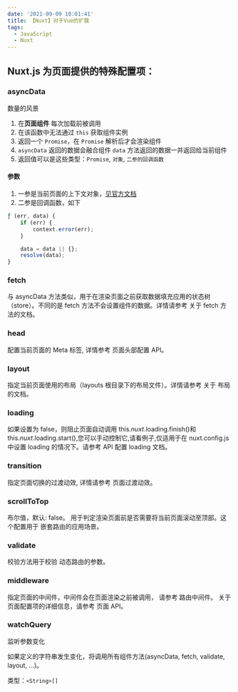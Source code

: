 ```yaml
---
date: '2021-09-09 10:01:41'
title: 【Nuxt】对于Vue的扩展
tags:
  - JavaScript
  - Nuxt
---
```


## Nuxt.js 为页面提供的特殊配置项：

### asyncData

数量的风景

1. 在**页面组件** 每次加载前被调用
2. 在该函数中无法通过 `this` 获取组件实例
3. 返回一个 `Promise`，在 `Promise` 解析后才会渲染组件
4. `asyncData` 返回的数据会融合组件 `data` 方法返回的数据一并返回给当前组件
5. 返回值可以是这些类型：`Promise`, `对象`, `二参的回调函数`

#### 参数

1. 一参是当前页面的上下文对象，[见官方文档](https://www.nuxtjs.cn/api/context)
2. 二参是回调函数，如下

```js
ƒ (err, data) {
    if (err) {
        context.error(err);
    }

    data = data || {};
    resolve(data);
}
```

### fetch

与 asyncData 方法类似，用于在渲染页面之前获取数据填充应用的状态树（store）。不同的是 fetch 方法不会设置组件的数据。详情请参考 关于 fetch 方法的文档。

### head

配置当前页面的 Meta 标签, 详情参考 页面头部配置 API。

### layout

指定当前页面使用的布局（layouts 根目录下的布局文件）。详情请参考 关于 布局 的文档。

### loading

如果设置为 false，则阻止页面自动调用 this.$nuxt.$loading.finish()和 this.$nuxt.$loading.start(),您可以手动控制它,请看例子,仅适用于在 nuxt.config.js 中设置 loading 的情况下。请参考 API 配置 loading 文档。

### transition

指定页面切换的过渡动效, 详情请参考 页面过渡动效。

### scrollToTop

布尔值，默认: false。 用于判定渲染页面前是否需要将当前页面滚动至顶部。这个配置用于 嵌套路由的应用场景。

### validate

校验方法用于校验 动态路由的参数。

### middleware

指定页面的中间件，中间件会在页面渲染之前被调用， 请参考 路由中间件。
关于页面配置项的详细信息，请参考 页面 API。

### watchQuery

监听参数变化

如果定义的字符串发生变化，将调用所有组件方法(asyncData, fetch, validate, layout, ...)。

类型：`<String>[]`
